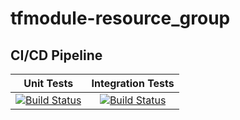 # tfmodule-resource_group
## CI/CD Pipeline
| Unit Tests | Integration Tests |
|  :-------: | :---------------: |
|[![Build Status](https://dev.azure.com/wesleytrust/Terraform/_apis/build/status/Modules/Deployments/tfmodule-resource_group?repoName=wesley-trust%2Ftfmodule-resource_group&branchName=main&stageName=Unit)](https://dev.azure.com/wesleytrust/Terraform/_build/latest?definitionId=55&repoName=wesley-trust%2Ftfmodule-resource_group&branchName=main)|[![Build Status](https://dev.azure.com/wesleytrust/Terraform/_apis/build/status/Modules/Deployments/tfmodule-resource_group?repoName=wesley-trust%2Ftfmodule-resource_group&branchName=main&stageName=Integration)](https://dev.azure.com/wesleytrust/Terraform/_build/latest?definitionId=55&repoName=wesley-trust%2Ftfmodule-resource_group&branchName=main)|